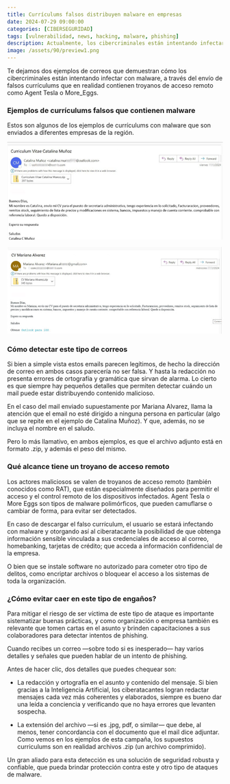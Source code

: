 ```yaml
---
title: Currículums falsos distribuyen malware en empresas
date: 2024-07-29 09:00:00 
categories: [CIBERSEGURIDAD]
tags: [vulnerabilidad, news, hacking, malware, phishing]
description: Actualmente, los cibercriminales están intentando infectar con malware a empresas a través del envío de falsos currículums que contienen un troyano de acceso remoto.
image: /assets/90/preview1.png
---
```


Te dejamos dos ejemplos de correos que demuestran cómo los cibercriminales están intentando infectar con malware, a través del envío de falsos currículums que en realidad contienen troyanos de acceso remoto como Agent Tesla o More_Eggs.

### Ejemplos de currículums falsos que contienen malware

Estos son algunos de los ejemplos de currículums con malware que son enviados a diferentes empresas de la región.

![Imagen 00](/assets/90/090-01.jpeg)

![Imagen 00](/assets/90/090-02.jpeg)

### Cómo detectar este tipo de correos

Si bien a simple vista estos emails parecen legítimos, de hecho la dirección de correo en ambos casos parecería no ser falsa. Y hasta la redacción no presenta errores de ortografía y gramática que sirvan de alarma. Lo cierto es que siempre hay pequeños detalles que permiten detectar cuándo un mail puede estar distribuyendo contenido malicioso.

En el caso del mail enviado supuestamente por Mariana Alvarez, llama la atención que el email no esté dirigido a ninguna persona en particular (algo que se repite en el ejemplo de Catalina Muñoz). Y que, además, no se incluya el nombre en el saludo.

Pero lo más llamativo, en ambos ejemplos, es que el archivo adjunto está en formato .zip, y además el peso del mismo.

### Qué alcance tiene un troyano de acceso remoto

Los actores maliciosos se valen de troyanos de acceso remoto (también conocidos como RAT), que están especialmente diseñados para permitir el acceso y el control remoto de los dispositivos infectados. Agent Tesla o More Eggs son tipos de malware polimórficos, que pueden camuflarse o cambiar de forma, para evitar ser detectados.

En caso de descargar el falso currículum, el usuario se estará infectando con malware y otorgando así al ciberatacante la posibilidad de que obtenga información sensible vinculada a sus credenciales de acceso al correo, homebanking, tarjetas de crédito; que acceda a información confidencial de la empresa.

O bien que se instale software no autorizado para cometer otro tipo de delitos, como encriptar archivos o bloquear el acceso a los sistemas de toda la organización.

### ¿Cómo evitar caer en este tipo de engaños?

Para mitigar el riesgo de ser víctima de este tipo de ataque es importante sistematizar buenas prácticas, y como organización o empresa también es relevante que tomen cartas en el asunto y brinden capacitaciones a sus colaboradores para detectar intentos de phishing.

Cuando recibes un correo —sobre todo si es inesperado— hay varios detalles y señales que pueden hablar de un intento de phishing. 

Antes de hacer clic, dos detalles que puedes chequear son:

- La redacción y ortografía en el asunto y contenido del mensaje. Si bien gracias a la Inteligencia Artificial, los ciberatacantes logran redactar mensajes cada vez más coherentes y elaborados, siempre es bueno dar una leída a conciencia y verificando que no haya errores que levanten sospecha.

- La extensión del archivo —si es .jpg, pdf, o similar— que debe, al menos, tener concordancia con el documento que el mail dice adjuntar. Como vemos en los ejemplos de esta campaña, los supuestos curriculums son en realidad archivos .zip (un archivo comprimido).

Un gran aliado para esta detección es una solución de seguridad robusta y confiable, que pueda brindar protección contra este y otro tipo de ataques de malware.




